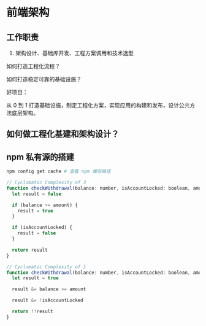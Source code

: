 # 前端架构

## 工作职责

1. 架构设计、基础库开发、工程方案调用和技术选型

如何打造工程化流程？

如何打造稳定可靠的基础设施？

好项目：

从 0 到 1 打造基础设施，制定工程化方案，实现应用的构建和发布，设计公共方法底层架构。

## 如何做工程化基建和架构设计？

## npm 私有源的搭建

```bash
npm config get cache # 查看 npm 缓存路径
```

```js
// Cyclomatic Complexity of 3
function checkWithdrawal(balance: number, isAccountLocked: boolean, amount: numbed) {
  let result = false

  if (balance >= amount) {
    result = true
  }

  if (isAccountLocked) {
    result = false
  }

  return result
}

// Cyclomatic Complexity of 1
function checkWithdrawal(balance: number, isAccountLocked: boolean, amount: numbed) {
  let result = true

  result &= balance >= amount

  result &= !isAccountLocked

  return !!result
}
```
